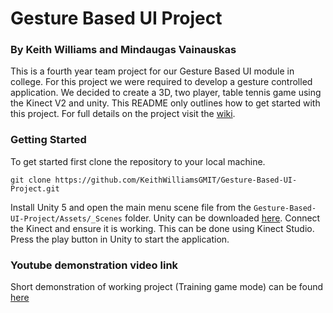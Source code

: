 # Gesture Based UI Project
### By Keith Williams and Mindaugas Vainauskas
This is a fourth year team project for our Gesture Based UI module in college. For this project we were required to develop a gesture controlled application. We decided to create a 3D, two player, table tennis game using the Kinect V2 and unity. This README only outlines how to get started with this project. For full details on the project visit the [wiki](https://github.com/KeithWilliamsGMIT/Gesture-Based-UI-Project/wiki).

### Getting Started
To get started first clone the repository to your local machine.

```
git clone https://github.com/KeithWilliamsGMIT/Gesture-Based-UI-Project.git
```

Install Unity 5 and open the main menu scene file from the `Gesture-Based-UI-Project/Assets/_Scenes` folder. Unity can be downloaded [here](https://unity3d.com/get-unity/download/archive). Connect the Kinect and ensure it is working. This can be done using Kinect Studio. Press the play button in Unity to start the application.


### Youtube demonstration video link

Short demonstration of working project (Training game mode) can be found [here](https://www.youtube.com/watch?v=jCap-1jcJjg)
